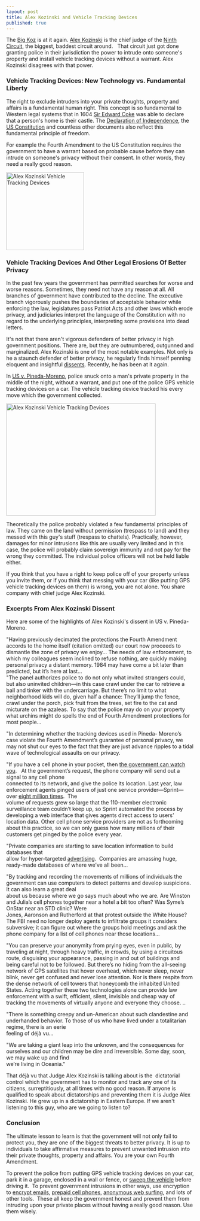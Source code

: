```yaml
---
layout: post
title: Alex Kozinski and Vehicle Tracking Devices
published: true
---
```

<p>The <a title="alex kozinski vehicle tracking devices" href="http://www.howtovanish.com/2010/09/alex-kozinski-and-vehicle-tracking-devices" target="_blank">Big Koz</a> is at it again.  <a title="alex kozinski" href="http://en.wikipedia.org/wiki/Alex_Kozinski" target="_blank">Alex Kozinski</a> is the chief judge of the <a title="ninth" href="http://www.ca9.uscourts.gov/" target="_blank">Ninth Circuit</a>, the biggest, baddest circuit around.    That circuit just got done granting police in their jurisdiction the power to intrude onto someone's property and install vehicle tracking devices without a warrant.  Alex Kozinski disagrees with that power.</p>
<h3>Vehicle Tracking Devices: New Technology vs. Fundamental Liberty</h3>
<p>The right to exclude intruders into your private thoughts, property and affairs is a fundamental human right.  This concept is so fundamental to Western legal systems that in 1604 <a title="light reading" href="http://en.wikipedia.org/wiki/Edward_Coke" target="_blank">Sir Edward Coke</a> was able to declare that a person's home is their castle.  The <a title="declaration" href="http://www.usconstitution.net/declar.html" target="_blank">Declaration of Independence</a>, the <a title="constitution" href="http://www.usconstitution.net/const.html" target="_blank">US Constitution</a> and countless other documents also reflect this fundamental principle of freedom.</p>
<p>For example the Fourth Amendment to the US Constitution requires the government to have a warrant based on probable cause before they can intrude on someone's privacy without their consent.  In other words, they need a really good reason.</p>
<p><a href="http://www.howtovanish.com/wp-content/uploads/2010/09/Doormat.jpg"><img class="aligncenter size-full wp-image-1629" title="Alex Kozinski Vehicle Tracking Devices" src="{{ site.baseurl }}/images/Doormat.jpg" alt="Alex Kozinski Vehicle Tracking Devices" width="208" height="208" /></a></p>
<h3>Vehicle Tracking Devices And Other Legal Erosions Of Better Privacy</h3>
<p>In the past few years the government has permitted searches for worse and worse reasons.  Sometimes, they need not have any reason at all.  All branches of government have contributed to the decline.  The executive branch vigorously pushes the boundaries of acceptable behavior while enforcing the law, legislatures pass Patriot Acts and other laws which erode privacy, and judiciaries interpret the language of the Constitution with no regard to the underlying principles, interpreting some provisions into dead letters.</p>
<p>It's not that there aren't vigorous defenders of better privacy in high government positions.  There are, but they are outnumbered, outgunned and marginalized.  Alex Kozinski is one of the most notable examples.  Not only is he a staunch defender of better privacy, he regularly finds himself penning eloquent and insightful <a title="Family Protection Plan" href="http://www.howtovanish.com/2010/03/family-protection-plan-a-personal-fourth-amendment/" target="_blank">dissents</a>.  Recently, he has been at it again.</p>
<p>In <a title="opinion" href="http://www.ca9.uscourts.gov/datastore/opinions/2010/08/12/08-30385.pdf" target="_blank">US v. Pineda-Moreno</a>, police snuck onto a man's private property in the middle of the night, without a warrant, and put one of the police GPS vehicle tracking devices on a car.  The vehicle tracking device tracked his every move which the government collected.</p>
<p><a href="http://www.howtovanish.com/wp-content/uploads/2010/09/Gestapo.jpg"><img class="aligncenter size-full wp-image-1630" title="Alex Kozinski Vehicle Tracking Devices" src="{{ site.baseurl }}/images/Gestapo.jpg" alt="Alex Kozinski Vehicle Tracking Devices" width="400" height="300" /></a></p>
<p>Theoretically the police probably violated a few fundamental principles of law.  They came on the land without permission (trespass to land) and they messed with this guy's stuff (trespass to chattels).  Practically, however, damages for minor intrusions like this are usually very limited and in this case, the police will probably claim sovereign immunity and not pay for the wrong they committed.  The individual police officers will not be held liable either.</p>
<p>If you think that you have a right to keep police off of your property unless you invite them, or if you think that messing with your car (like putting GPS vehicle tracking devices on them) is wrong, you are not alone.  You share company with chief judge Alex Kozinski.</p>
<h3>Excerpts From Alex Kozinski Dissent</h3>
<p>Here are some of the highlights of Alex Kozinski's dissent in US v. Pineda-Moreno.</p>
<p>"Having previously decimated the protections the Fourth Amendment accords to the home itself (citation omitted) our court now proceeds to dismantle the zone of privacy we enjoy... The needs of law enforcement, to which my colleagues seem inclined to refuse nothing, are quickly making personal privacy a distant memory. 1984 may have come a bit later than predicted, but it’s here at last...<br />
"The panel authorizes police to do not only what invited strangers could, but also uninvited children—in this case crawl under the car to retrieve a ball and tinker with the undercarriage. But there’s no limit to what neighborhood kids will do, given half a chance: They’ll jump the fence, crawl under the porch, pick fruit from the trees, set fire to the cat and micturate on the azaleas. To say that the police may do on your property what urchins might do spells the end of Fourth Amendment protections for most people...</p>
<p>"In determining whether the tracking devices used in Pineda- Moreno’s case violate the Fourth Amendment’s guarantee of personal privacy, we may not shut our eyes to the fact that they are just advance ripples to a tidal wave of technological assaults on our privacy.</p>
<p>"If you have a cell phone in your pocket, then <a title="Government" href="http:// www.newsweek.com/id/233916" target="_blank">the government can watch you</a>.   At the government’s request, the phone company will send out a signal to any cell phone<br />
connected to its network, and give the police its location. Last year, law enforcement agents pinged users of just one service provider—Sprint—over <a title="8 million" href="http://paranoia/dubfire. net/2009/12/8-million-reasons-for-real-surveillance.html" target="_blank">eight million times</a>.  The<br />
volume of requests grew so large that the 110-member electronic surveillance team couldn’t keep up, so Sprint automated the process by developing a web interface that gives agents direct access to users’ location data. Other cell phone service providers are not as forthcoming about this practice, so we can only guess how many millions of their<br />
customers get pinged by the police every year.</p>
<p>"Private companies are starting to save location information to build databases that<br />
allow for hyper-targeted <a title="ads" href="http://www.csmonitor.com/USA/2010/0515/What-s-sobad- about-the-Google-Street-View-data-flap" target="_blank">advertising</a>.  Companies are amassing huge, ready-made databases of where we’ve all been...</p>
<p>"By tracking and recording the movements of millions of individuals the government can use computers to detect patterns and develop suspicions. It can also learn a great deal<br />
about us because where we go says much about who we are. Are Winston and Julia’s cell phones together near a hotel a bit too often? Was Syme’s OnStar near an STD clinic? Were<br />
Jones, Aaronson and Rutherford at that protest outside the White House? The FBI need no longer deploy agents to infiltrate groups it considers subversive; it can figure out where the groups hold meetings and ask the phone company for a list of cell phones near those locations...</p>
<p>"You can preserve your anonymity from prying eyes, even in public, by traveling at night, through heavy traffic, in crowds, by using a circuitous route, disguising your appearance, passing in and out of buildings and being careful not to be followed. But there’s no hiding from the all-seeing network of GPS satellites that hover overhead, which never sleep, never blink, never get confused and never lose attention. Nor is there respite from the dense network of cell towers that honeycomb the inhabited United States. Acting together these two technologies alone can provide law enforcement with a swift, efficient, silent, invisible and cheap way of tracking the movements of virtually anyone and everyone they choose. ..</p>
<p>"There is something creepy and un-American about such clandestine and underhanded behavior. To those of us who have lived under a totalitarian regime, there is an eerie<br />
feeling of déjà vu...</p>
<p>"We are taking a giant leap into the unknown, and the consequences for ourselves and our children may be dire and irreversible. Some day, soon, we may wake up and find<br />
we’re living in Oceania."</p>
<p>That déjà vu that Judge Alex Kozinski is talking about is the  dictatorial control which the government has to monitor and track any one of its citizens, surreptitiously, at all times with no good reason.  If anyone is qualified to speak about dictatorships and preventing them it is Judge Alex Kozinski.  He grew up in a dictatorship in Eastern Europe.  If we aren't listening to this guy, who are we going to listen to?</p>
<h3>Conclusion</h3>
<p>The ultimate lesson to learn is that the government will not only fail to protect you, they are one of the biggest threats to better privacy.  It is up to individuals to take affirmative measures to prevent unwanted intrusion into their private thoughts, property and affairs.  You are your own Fourth Amendment.</p>
<p>To prevent the police from putting GPS vehicle tracking devices on your car, park it in a garage, enclosed in a wall or fence, or <a title="Vehicle Tracking Devices" href="http://www.howtovanish.com/GPSDetector" target="_blank">sweep the vehicle</a> before driving it.  To prevent government intrusions in other ways, use encryption to <a title="easy email encryption" href="http://www.howtovanish.com/2010/03/husmail-husmail-login/" target="_blank">encrypt emails</a>, <a href="http://www.howtovanish.com/Prepaid Cell Phone" target="_blank">prepaid cell phones</a>, <a href="http://www.howtovanish.com/IdentityCloaker">anonymous web surfing</a>, and lots of other tools.  These all keep the government honest and prevent them from intruding upon your private places without having a really good reason.  Use them wisely.</p>
